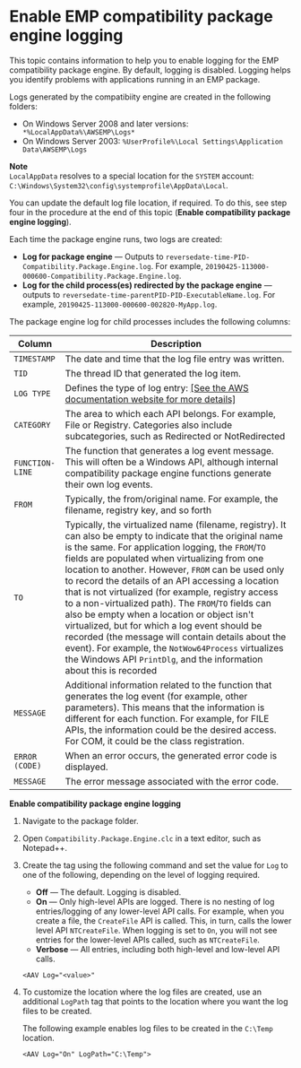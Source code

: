 # Enable EMP compatibility package engine logging<a name="emp-logging"></a>

This topic contains information to help you to enable logging for the EMP compatibility package engine\. By default, logging is disabled\. Logging helps you identify problems with applications running in an EMP package\. 

Logs generated by the compatibiity engine are created in the following folders:
+ On Windows Server 2008 and later versions: ` *%LocalAppData%\AWSEMP\Logs*`
+ On Windows Server 2003: `%UserProfile%\Local Settings\Application Data\AWSEMP\Logs`

**Note**  
`LocalAppData` resolves to a special location for the `SYSTEM` account: `C:\Windows\System32\config\systemprofile\AppData\Local`\.

You can update the default log file location, if required\. To do this, see step four in the procedure at the end of this topic \(**Enable compatibility package engine logging**\)\.

Each time the package engine runs, two logs are created:
+ **Log for package engine** — Outputs to `reversedate-time-PID-Compatibility.Package.Engine.log`\. For example, `20190425-113000-000600-Compatibility.Package.Engine.log`\.
+ **Log for the child process\(es\) redirected by the package engine** — outputs to `reversedate-time-parentPID-PID-ExecutableName.log`\. For example, `20190425-113000-000600-002820-MyApp.log`\.

The package engine log for child processes includes the following columns:


| Column | Description | 
| --- | --- | 
|  `TIMESTAMP`  | The date and time that the log file entry was written\. | 
|  `TID`  | The thread ID that generated the log item\. | 
|  `LOG TYPE`  | Defines the type of log entry: [\[See the AWS documentation website for more details\]](http://docs.aws.amazon.com/emp/latest/userguide/emp-logging.html) | 
|  `CATEGORY`  | The area to which each API belongs\. For example, File or Registry\. Categories also include subcategories, such as Redirected or NotRedirected | 
|  `FUNCTION-LINE`  | The function that generates a log event message\. This will often be a Windows API, although internal compatibility package engine functions generate their own log events\. | 
|  `FROM`  | Typically, the from/original name\. For example, the filename, registry key, and so forth | 
|  `TO`  | Typically, the virtualized name \(filename, registry\)\. It can also be empty to indicate that the original name is the same\.  For application logging, the `FROM`/`TO` fields are populated when virtualizing from one location to another\. However, `FROM` can be used only to record the details of an API accessing a location that is not virtualized \(for example, registry access to a non\-virtualized path\)\. The `FROM`/`TO` fields can also be empty when a location or object isn't virtualized, but for which a log event should be recorded \(the message will contain details about the event\)\. For example, the `NotWow64Process` virtualizes the Windows API `PrintDlg`, and the information about this is recorded  | 
|  `MESSAGE`  | Additional information related to the function that generates the log event \(for example, other parameters\)\. This means that the information is different for each function\. For example, for FILE APIs, the information could be the desired access\. For COM, it could be the class registration\. | 
|  `ERROR (CODE)`  | When an error occurs, the generated error code is displayed\. | 
|  `MESSAGE`  | The error message associated with the error code\. | 

**Enable compatibility package engine logging**

1. Navigate to the package folder\.

1. Open `Compatibility.Package.Engine.clc` in a text editor, such as Notepad\+\+\.

1. Create the tag using the following command and set the value for `Log` to one of the following, depending on the level of logging required\.
   + **Off** — The default\. Logging is disabled\.
   + **On** — Only high\-level APIs are logged\. There is no nesting of log entries/logging of any lower\-level API calls\. For example, when you create a file, the `CreateFile` API is called\. This, in turn, calls the lower level API `NTCreateFile`\. When logging is set to `On`, you will not see entries for the lower\-level APIs called, such as `NTCreateFile`\.
   + **Verbose** — All entries, including both high\-level and low\-level API calls\.

   ```
   <AAV Log="<value>"
   ```

1. To customize the location where the log files are created, use an additional `LogPath` tag that points to the location where you want the log files to be created\.

   The following example enables log files to be created in the `C:\Temp` location\.

   ```
   <AAV Log="On" LogPath="C:\Temp">
   ```